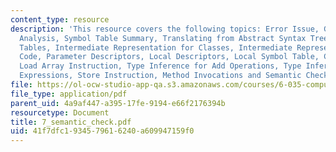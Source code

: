 ```yaml
---
content_type: resource
description: 'This resource covers the following topics: Error Issue, Goal of Semantic
  Analysis, Symbol Table Summary, Translating from Abstract Syntax Trees to Symbol
  Tables, Intermediate Representation for Classes, Intermediate Representation for
  Code, Parameter Descriptors, Local Descriptors, Local Symbol Table, Class Descriptor,
  Load Array Instruction, Type Inference for Add Operations, Type Inference, Equality
  Expressions, Store Instruction, Method Invocations and Semantic Check Summary.'
file: https://ol-ocw-studio-app-qa.s3.amazonaws.com/courses/6-035-computer-language-engineering-sma-5502-fall-2005/41f7dfc1934579616240a609947159f0_7_semantic_check.pdf
file_type: application/pdf
parent_uid: 4a9af447-a395-17fe-9194-e66f2176394b
resourcetype: Document
title: 7_semantic_check.pdf
uid: 41f7dfc1-9345-7961-6240-a609947159f0
---
```

